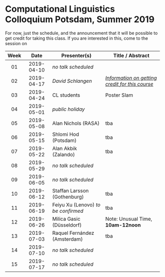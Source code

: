 # Computational Linguistics Colloquium Potsdam, Summer 2019


For now, just the schedule, and the announcement that it will be possible to get credit for taking this class. If you are interested in this, come to the session on


| Week | Date | Presenter(s) | Title / Abstract|
|:------:|:------:|-----------|------|
01 | 2019-04-10 | *no talk scheduled* | |
02 | 2019-04-17 | *David Schlangen* | [*Information on getting credit for this course*](material/01-colloq-guidelines.pdf) |
03 | 2019-04-24 | CL students | Poster Slam |
04 | 2019-05-01 | *public holiday* | |
05 | 2019-05-08 | Alan Nichols (RASA) | tba |
06 | 2019-05-15 | Shlomi Hod (Potsdam) | tba |
07 | 2019-05-22 | Alan Akbik (Zalando) | tba |
08 | 2019-05-29 | *no talk scheduled*  | |
09 | 2019-06-05 | *no talk scheduled*  | |
10 | 2019-06-12 | Staffan Larsson (Gothenburg) | tba |
11 | 2019-06-19 | Feiyu Xu (Lenovo) *to be confirmed* | tba
12 | 2019-06-26 | Milica Gasic (Düsseldorf) | Note: Unusual Time, **10am-12noon**
13 | 2019-07-03 | Raquel Fernández (Amsterdam) | tba
14 | 2019-07-10 | *no talk scheduled* | |
15 | 2019-07-17 | *no talk scheduled* | |
